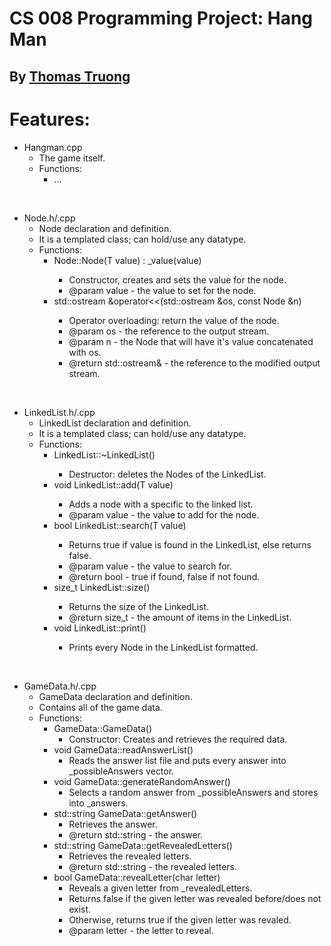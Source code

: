 # CS 008 Programming Project: Hang Man

## By <ins>Thomas Truong</ins>

# Features:
- Hangman.cpp
  - The game itself.
  - Functions:
    - ...

<br/>

- Node.h/.cpp
  - Node declaration and definition.
  - It is a templated class; can hold/use any datatype.
  - Functions:
      - Node<T>::Node(T value) : _value(value)
        - Constructor, creates and sets the value for the node.
        - @param value - the value to set for the node.
      - std::ostream &operator<<(std::ostream &os, const Node<T> &n)
        - Operator overloading: return the value of the node.
        - @param os - the reference to the output stream.
        - @param n - the Node that will have it's value concatenated with os.
        - @return std::ostream& - the reference to the modified output stream.

<br/>

- LinkedList.h/.cpp
  - LinkedList declaration and definition.
  - It is a templated class; can hold/use any datatype.
  - Functions:
    - LinkedList<T>::~LinkedList()
      - Destructor: deletes the Nodes of the LinkedList.
    - void LinkedList<T>::add(T value)
      - Adds a node with a specific to the linked list.
      - @param value - the value to add for the node.
    - bool LinkedList<T>::search(T value)
      - Returns true if value is found in the LinkedList, else returns false.
      - @param value - the value to search for.
      - @return bool - true if found, false if not found.
    - size_t LinkedList<T>::size()
      - Returns the size of the LinkedList.
      - @return size_t - the amount of items in the LinkedList.
    - void LinkedList<T>::print()
      - Prints every Node in the LinkedList formatted.

<br/>

- GameData.h/.cpp
  - GameData declaration and definition.
  - Contains all of the game data.
  - Functions:
    - GameData::GameData()
      - Constructor: Creates and retrieves the required data.
    - void GameData::readAnswerList()
      - Reads the answer list file and puts every answer into _possibleAnswers vector.
    - void GameData::generateRandomAnswer()
      - Selects a random answer from _possibleAnswers and stores into _answers.
    - std::string GameData::getAnswer()
      - Retrieves the answer.
      - @return std::string - the answer.
    - std::string GameData::getRevealedLetters()
      - Retrieves the revealed letters.
      - @return std::string - the revealed letters.
    - bool GameData::revealLetter(char letter)
      - Reveals a given letter from _revealedLetters.
      - Returns false if the given letter was revealed before/does not exist.
      - Otherwise, returns true if the given letter was revaled.
      - @param letter - the letter to reveal.
